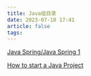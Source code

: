```yaml
---
title: Java组目录
date: 2023-07-10 17:41
article: false
tags: 
---
```


[Java Spring/Java Spring 1](Java%20Spring/Java%20Spring%201)

[How to start a Java Project](How%20to%20start%20a%20Java%20Project)